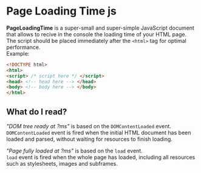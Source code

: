 
# Page Loading Time js

**PageLoadingTime** is a super-small and super-simple JavaScript document that allows to recive in the console the loading time of your HTML page.  
The script should be placed immediately after the `<html>` tag for optimal performance.  
Example:
```html
<!DOCTYPE html>
<html>
<script> /* script here */ </script>
<head> <!-- head here --> </head>
<body> <!-- body here --> </body>
</html>
```

## What do I read?

*"DOM tree ready at ?ms"* is based on the `DOMContentLoaded` event.  
`DOMContentLoaded` event is fired when the initial HTML document has been loaded and parsed, without waiting for resources to finish loading.

*"Page fully loaded at ?ms"* is based on the `load` event.  
`load` event is fired when the whole page has loaded, including all resources such as stylesheets, images and subframes.
